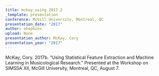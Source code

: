 ```yaml
---
title: mckay_using_2017-2
_template: presentation
conference: McGill University, Montreal, QC
presentation_date: "2017"
author: ehopkins
upload: None
presentation_author: McKay, Cory
presentation_year: "2017"
---
```

McKay, Cory. 2017b. “Using Statistical Feature Extraction and Machine Learning in Musicological Research.” Presented at the Workshop on SIMSSA XII, McGill University, Montreal, QC, August 7.